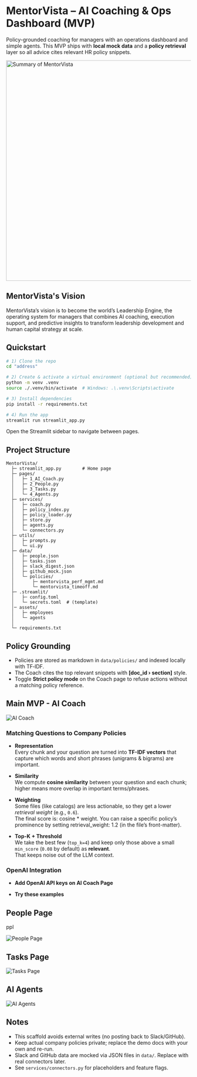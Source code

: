 # MentorVista – AI Coaching & Ops Dashboard (MVP)

Policy-grounded coaching for managers with an operations dashboard and simple agents. This MVP ships with **local mock data** and a **policy retrieval** layer so all advice cites relevant HR policy snippets.

<img src="./assets/summary_image.png" alt="Summary of MentorVista" width="600"/>

<!--
![Alt text](./assets/summary_image.png)
-->

## MentorVista's Vision
MentorVista’s vision is to become the world’s Leadership Engine, the operating system for managers that combines AI coaching, execution support, and predictive insights to transform leadership development and human capital strategy at scale.

## Quickstart

```bash
# 1) Clone the repo 
cd "address"

# 2) Create & activate a virtual environment (optional but recommended)
python -m venv .venv
source ./.venv/bin/activate  # Windows: .\.venv\Scripts\activate

# 3) Install dependencies
pip install -r requirements.txt

# 4) Run the app
streamlit run streamlit_app.py
```

Open the Streamlit sidebar to navigate between pages.

## Project Structure
```
MentorVista/
  ├─ streamlit_app.py        # Home page
  ├─ pages/
  │   ├─ 1_AI_Coach.py
  │   ├─ 2_People.py
  │   ├─ 3_Tasks.py
  │   └─ 4_Agents.py
  ├─ services/
  │   ├─ coach.py
  │   ├─ policy_index.py
  │   ├─ policy_loader.py
  │   ├─ store.py
  │   ├─ agents.py
  │   └─ connectors.py
  ├─ utils/
  │   ├─ prompts.py
  │   └─ ui.py
  ├─ data/
  │   ├─ people.json
  │   ├─ tasks.json
  │   ├─ slack_digest.json
  │   ├─ github_mock.json
  │   └─ policies/
  │       ├─ mentorvista_perf_mgmt.md
  │       └─ mentorvista_timeoff.md
  ├─ .streamlit/
  │   ├─ config.toml
  │   └─ secrets.toml  # (template)
  │─ assets/
  │   ├─ employees
  │   └─ agents
  │
  └─ requirements.txt
```

## Policy Grounding

- Policies are stored as markdown in `data/policies/` and indexed locally with TF‑IDF.
- The Coach cites the top relevant snippets with **[doc_id › section]** style.
- Toggle **Strict policy mode** on the Coach page to refuse actions without a matching policy reference.

## Main MVP - AI Coach
<!--
<img src="./assets/AI_Coach.png" alt="AI Coach" width="600"/>
-->

![AI Coach](./assets/AI_coach.png)

### Matching Questions to Company Policies

- **Representation**  
  Every chunk and your question are turned into **TF-IDF vectors** that capture which words and short phrases (unigrams & bigrams) are important.

- **Similarity**  
  We compute **cosine similarity** between your question and each chunk; higher means more overlap in important terms/phrases.

- **Weighting**  
  Some files (like catalogs) are less actionable, so they get a lower *retrieval weight* (e.g., `0.6`).  
  The final score is:  cosine * weight. 
  You can raise a specific policy’s prominence by setting retrieval_weight: 1.2 (in the file’s front-matter).

- **Top-K + Threshold**  
We take the best few (`top_k=4`) and keep only those above a small `min_score` (`0.08` by default) as **relevant**.  
That keeps noise out of the LLM context. 

### OpenAI Integration 
- **Add OpenAI API keys on AI Coach Page** 

- **Try these examples** 

## People Page
ppl

![People Page](./assets/ppl.png)

## Tasks Page


![Tasks Page](./assets/tasks.png)

## AI Agents 

![AI Agents](./assets/AI_agents.png)


## Notes
- This scaffold avoids external writes (no posting back to Slack/GitHub).
- Keep actual company policies private; replace the demo docs with your own and re-run.
- Slack and GitHub data are mocked via JSON files in `data/`. Replace with real connectors later.
- See `services/connectors.py` for placeholders and feature flags.
